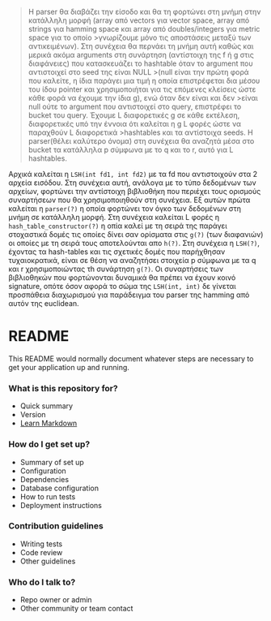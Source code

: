 >Η parser θα διαβάζει την είσοδο και θα τη φορτώνει στη μνήμη στην κατάλληλη μορφή (array από vectors για vector space, array από strings για hamming space και array από doubles/integers για metric space για το οποίο >γνωρίζουμε μόνο τις αποστάσεις μεταξύ των αντικειμένων).
>Στη συνέχεια θα περνάει τη μνήμη αυτή καθώς και μερικά ακόμα arguments στη συνάρτηση (αντίστοιχη της f ή g στις διαφάνειες) που κατασκευάζει το hashtable όταν το argument που αντιστοιχεί στο seed της είναι NULL >(null είναι την πρώτη φορά που καλείτε, η ίδια παράγει μια τιμή η οποία επιστρέφεται δια μέσου του ίδου pointer και χρησιμοποιήται για τις επόμενες κλείσεις ώστε κάθε φορά να έχουμε την ίδια g), ενώ όταν δεν είναι και δεν >είναι null ούτε το argument που αντιστοιχεί στο query, επιστρέφει το bucket του query. Έχουμε L διαφορετικές g σε κάθε εκτέλεση, διαφορετικές υπό την έννοια ότι καλείται η g L φορές ώστε να παραχθούν L διαφορετικά >hashtables και τα αντίστοιχα seeds. Η parser(θέλει καλύτερο όνομα) στη συνέχεια θα αναζητά μέσα στο bucket τα κατάλληλα p σύμφωνα με το q και το r, αυτό για L hashtables.

Αρχικά καλείται η `LSH(int fd1, int fd2)` με τα fd που αντιστοιχούν στα 2 αρχεία εισόδου. Στη συνέχεια αυτή, ανάλογα με  το τύπο δεδομένων των αρχείων, φορτώνει την αντίστοιχη βιβλιοθήκη που περιέχει τους ορισμούς συναρτήσεων που θα χρησιμοποιηθούν στη συνέχεια. Εξ αυτών πρώτα καλείται η `parser(?)` η οποία φορτώνει τον όγκο των δεδομένων στη μνήμη σε κατάλληλη μορφή. Στη συνέχεια καλείται L φορές η `hash_table_constructor(?)` η οπία καλεί με τη σειρά της παράγει στοχαστικά δομές τις οποίες δίνει σαν ορίσματα στις `g(?)` (των διαφανιών) οι οποίες με τη σειρά τους αποτελούνται απο `h(?)`. Στη συνέχεια η `LSH(?)`, έχοντας τα hash-tables και τις σχετικές δομές που παρήχθησαν τυχαιοκρατικά, είναι σε θέση να αναζητήσει στοιχεία p σύμφωνα με τα q και r χρησιμοποιώντας τh συνάρτηση `g(?)`. Οι συναρτήσεις των βιβλιοθηκών που φορτώνονται δυναμικά θα πρέπει να έχουν κοινό signature, οπότε όσον αφορά το σώμα της `LSH(int, int)` δε γίνεται προσπάθεια διαχωρισμού για παράδειγμα του parser της hamming από αυτόν της euclidean.

# README #

This README would normally document whatever steps are necessary to get your application up and running.

### What is this repository for? ###

* Quick summary
* Version
* [Learn Markdown](https://bitbucket.org/tutorials/markdowndemo)

### How do I get set up? ###

* Summary of set up
* Configuration
* Dependencies
* Database configuration
* How to run tests
* Deployment instructions

### Contribution guidelines ###

* Writing tests
* Code review
* Other guidelines

### Who do I talk to? ###

* Repo owner or admin
* Other community or team contact